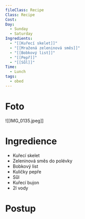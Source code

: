 ```yaml
---
fileClass: Recipe
Class: Recipe
Cost: 
Day:
  - Sunday
  - Saturday
Ingredients:
  - "[[Kuřecí skelet]]"
  - "[[Mražená zeleninová směs]]"
  - "[[Bobkový list]]"
  - "[[Pepř]]"
  - "[[Sůl]]"
Time:
  - Lunch
tags:
  - obed
---
```

# Foto 

![[IMG_0135.jpeg]]
# Ingredience
- Kuřecí skelet
- Zeleninová směs do polévky
- Bobkový list
- Kuličky pepře 
- Sůl 
- Kuřecí bujon 
- 2l vody

# Postup 


